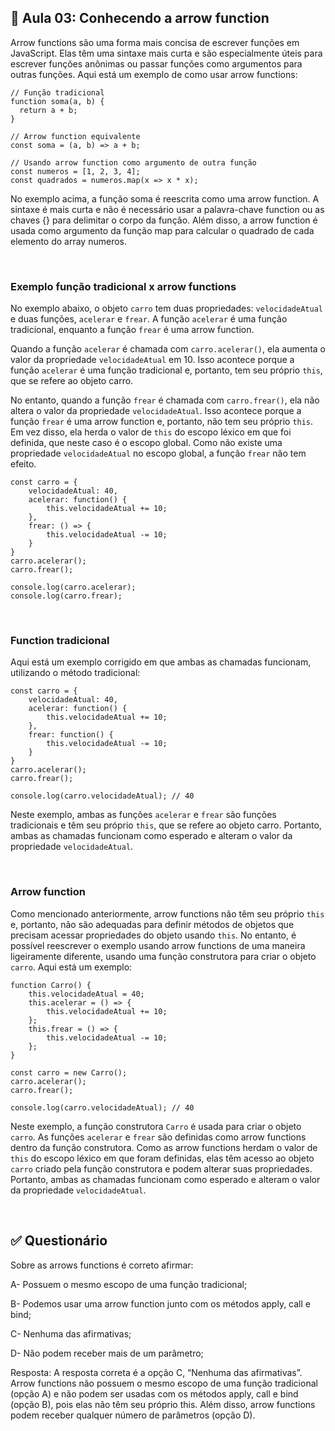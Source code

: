 ## 📝 Aula 03: Conhecendo a arrow function
Arrow functions são uma forma mais concisa de escrever funções em JavaScript. Elas têm uma sintaxe mais curta e são especialmente úteis para escrever funções anônimas ou passar funções como argumentos para outras funções. Aqui está um exemplo de como usar arrow functions:

```
// Função tradicional
function soma(a, b) {
  return a + b;
}

// Arrow function equivalente
const soma = (a, b) => a + b;

// Usando arrow function como argumento de outra função
const numeros = [1, 2, 3, 4];
const quadrados = numeros.map(x => x * x);
```

No exemplo acima, a função soma é reescrita como uma arrow function. A sintaxe é mais curta e não é necessário usar a palavra-chave function ou as chaves {} para delimitar o corpo da função. Além disso, a arrow function é usada como argumento da função map para calcular o quadrado de cada elemento do array numeros.

<br>

### Exemplo função tradicional x arrow functions
No exemplo abaixo, o objeto ``carro`` tem duas propriedades: ``velocidadeAtual`` e duas funções, ``acelerar`` e ``frear``. A função ``acelerar`` é uma função tradicional, enquanto a função ``frear`` é uma arrow function.

Quando a função ``acelerar`` é chamada com ``carro.acelerar()``, ela aumenta o valor da propriedade ``velocidadeAtual`` em 10. Isso acontece porque a função ``acelerar`` é uma função tradicional e, portanto, tem seu próprio ``this``, que se refere ao objeto carro.

No entanto, quando a função ``frear`` é chamada com ``carro.frear()``, ela não altera o valor da propriedade ``velocidadeAtual``. Isso acontece porque a função ``frear`` é uma arrow function e, portanto, não tem seu próprio ``this``. Em vez disso, ela herda o valor de ``this`` do escopo léxico em que foi definida, que neste caso é o escopo global. Como não existe uma propriedade ``velocidadeAtual`` no escopo global, a função ``frear`` não tem efeito.
```
const carro = {
    velocidadeAtual: 40,
    acelerar: function() {
        this.velocidadeAtual += 10;
    },
    frear: () => {
        this.velocidadeAtual -= 10;
    }
}
carro.acelerar();
carro.frear();

console.log(carro.acelerar);
console.log(carro.frear);
```

<br>

### Function tradicional
Aqui está um exemplo corrigido em que ambas as chamadas funcionam, utilizando o método tradicional:

```
const carro = {
    velocidadeAtual: 40,
    acelerar: function() {
        this.velocidadeAtual += 10;
    },
    frear: function() {
        this.velocidadeAtual -= 10;
    }
}
carro.acelerar();
carro.frear();

console.log(carro.velocidadeAtual); // 40
```

Neste exemplo, ambas as funções ``acelerar`` e ``frear`` são funções tradicionais e têm seu próprio ``this``, que se refere ao objeto carro. Portanto, ambas as chamadas funcionam como esperado e alteram o valor da propriedade ``velocidadeAtual``.

<br>

### Arrow function
Como mencionado anteriormente, arrow functions não têm seu próprio ``this`` e, portanto, não são adequadas para definir métodos de objetos que precisam acessar propriedades do objeto usando ``this``. No entanto, é possível reescrever o exemplo usando arrow functions de uma maneira ligeiramente diferente, usando uma função construtora para criar o objeto ``carro``. Aqui está um exemplo:

```
function Carro() {
    this.velocidadeAtual = 40;
    this.acelerar = () => {
        this.velocidadeAtual += 10;
    };
    this.frear = () => {
        this.velocidadeAtual -= 10;
    };
}

const carro = new Carro();
carro.acelerar();
carro.frear();

console.log(carro.velocidadeAtual); // 40
```

Neste exemplo, a função construtora ``Carro`` é usada para criar o objeto ``carro``. As funções ``acelerar`` e ``frear`` são definidas como arrow functions dentro da função construtora. Como as arrow functions herdam o valor de ``this`` do escopo léxico em que foram definidas, elas têm acesso ao objeto ``carro`` criado pela função construtora e podem alterar suas propriedades. Portanto, ambas as chamadas funcionam como esperado e alteram o valor da propriedade ``velocidadeAtual``.

<br>

## ✅ Questionário
Sobre as arrows functions é correto afirmar:

A- Possuem o mesmo escopo de uma função tradicional;

B- Podemos usar uma arrow function junto com os métodos apply, call e bind;

C- Nenhuma das afirmativas;

D- Não podem receber mais de um parâmetro;

Resposta: A resposta correta é a opção C, “Nenhuma das afirmativas”. Arrow functions não possuem o mesmo escopo de uma função tradicional (opção A) e não podem ser usadas com os métodos apply, call e bind (opção B), pois elas não têm seu próprio this. Além disso, arrow functions podem receber qualquer número de parâmetros (opção D).